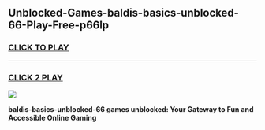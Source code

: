 
## Unblocked-Games-baldis-basics-unblocked-66-Play-Free-p66lp
<h3>
<a href="https://premium76.site?title=baldis-basics-unblocked-66&ref=18A1">CLICK TO PLAY</a></h3>
<hr>

<h3>
<a href="https://premium76.site?title=baldis-basics-unblocked-66&ref=18A1">CLICK 2 PLAY</a>
  
</h3>

<a href="https://premium76.site?title=baldis-basics-unblocked-66&ref=18A1"><img src="https://clearcache.store/games.png"></a>


**baldis-basics-unblocked-66 games unblocked: Your Gateway to Fun and Accessible Online Gaming**
